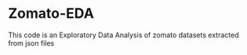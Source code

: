 # Zomato-EDA
This code is an Exploratory Data Analysis of zomato datasets extracted from json files
